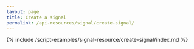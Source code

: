 ```yaml
---
layout: page
title: Create a signal
permalink: /api-resources/signal/create-signal/
---
```


{% include /script-examples/signal-resource/create-signal/index.md %}

